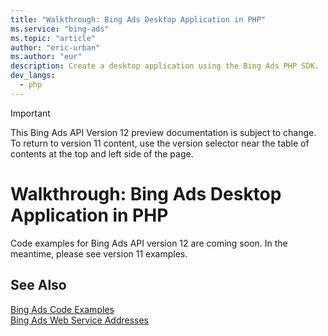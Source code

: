 ```yaml
---
title: "Walkthrough: Bing Ads Desktop Application in PHP"
ms.service: "bing-ads"
ms.topic: "article"
author: "eric-urban"
ms.author: "eur"
description: Create a desktop application using the Bing Ads PHP SDK.
dev_langs:
  - php
---
```

> [!IMPORTANT]
> This Bing Ads API Version 12 preview documentation is subject to change. To return to version 11 content, use the version selector near the table of contents at the top and left side of the page.

# Walkthrough: Bing Ads Desktop Application in PHP
Code examples for Bing Ads API version 12 are coming soon. In the meantime, please see version 11 examples.

## See Also
[Bing Ads Code Examples](code-examples.md)  
[Bing Ads Web Service Addresses](web-service-addresses.md)  

